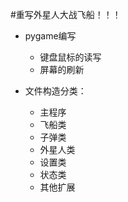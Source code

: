 #重写外星人大战飞船！！！
-   pygame编写
    -   键盘鼠标的读写
    -   屏幕的刷新

-   文件构造分类：
    -   主程序
    -   飞船类
    -   子弹类
    -   外星人类
    -   设置类
    -   状态类
    -   其他扩展